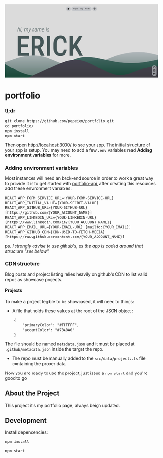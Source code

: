 [![portfolio](.github/images/project-thumbnail.png)](https://ericodesu.com)

# portfolio

### tl;dr

```
git clone https://github.com/pepeien/portfolio.git
cd portfolio/
npm install
npm start
```

Then open [http://localhost:3000/](http://localhost:3000/) to see your app. The initial structure of your app is setup. You may need to add a few `.env` variables read **Adding environment variables** for more.

### Adding environment variables

Most instances will need an back-end source in order to work a great way to provide it is to get started with [portfolio-api](https://github.com/pepeien/portfolio-api), after creating this resources add these environment variables:

```
REACT_APP_FORM_SERVICE_URL={YOUR-FORM-SERVICE-URL}
REACT_APP_INITIAL_VALUE={YOUR-SECRET-VALUE}
REACT_APP_GITHUB_URL={YOUR-GITHUB-URL} [https://github.com/{YOUR_ACCOUNT_NAME}]
REACT_APP_LINKEDIN_URL={YOUR-LINKEDIN-URL} [https://www.linkedin.com/in/{YOUR_ACCOUNT_NAME}]
REACT_APP_EMAIL_URL={YOUR-EMAIL-URL} [mailto:{YOUR_EMAIL}]
REACT_APP_GITHUB_CDN={CDN-USED-TO-FETCH-MEDIA} [https://raw.githubusercontent.com/{YOUR_ACCOUNT_NAME}]
```

ps. _I strongly advise to use github's, as the app is coded around that structure "see below"._

### CDN structure

Blog posts and project listing relies heavily on github's CDN to list valid repos as showcase projects.

#### Projects

To make a project legible to be showcased, it will need to things:

- A file that holds these values at the root of the JSON object :
```
	{
    	"primaryColor": "#FFFFFF",
    	"accentColor": "#73A8A0"
	}
```
The file should be named `metadata.json` and it must be placed at `.github/metadata.json` inside the target the repo.

- The repo must be manually added to the `src/data/projects.ts` file containing the proper data.

Now you are ready to use the project, just issue a `npm start` and you're good to go

## About the Project

This project it's my portfolio page, always beign updated.

## Development

Install dependencies:

```sh
npm install
```

```sh
npm start
```

